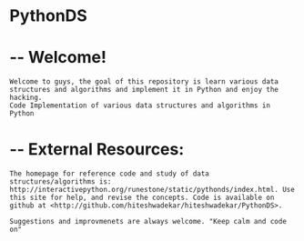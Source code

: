PythonDS
========

# -- Welcome!
	Welcome to guys, the goal of this repository is learn various data structures and algorithms and implement it in Python and enjoy the hacking.	
	Code Implementation of various data structures and algorithms in Python

# -- External Resources:

    The homepage for reference code and study of data structures/algorithms is: http://interactivepython.org/runestone/static/pythonds/index.html. Use this site for help, and revise the concepts. Code is available on github at <http://github.com/hiteshwadekar/hiteshwadekar/PythonDS>.

    Suggestions and improvmenets are always welcome. "Keep calm and code on" 


